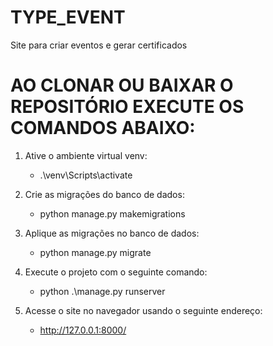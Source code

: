 # TYPE_EVENT
Site para criar eventos e gerar certificados

# AO CLONAR OU BAIXAR O REPOSITÓRIO EXECUTE OS COMANDOS ABAIXO:

 1. Ative o ambiente virtual venv:
    - .\venv\Scripts\activate


2. Crie as migrações do banco de dados:
    - python manage.py makemigrations


3. Aplique as migrações no banco de dados:
    - python manage.py migrate


4. Execute o projeto com o seguinte comando:
    - python .\manage.py runserver
  

5. Acesse o site no navegador usando o seguinte endereço:
   - http://127.0.0.1:8000/
